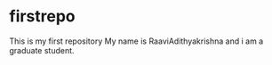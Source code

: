 # firstrepo
This is my first repository
My name is RaaviAdithyakrishna and i am a graduate student.
